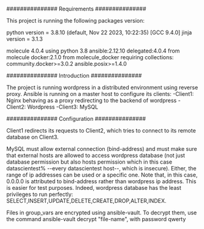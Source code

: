 ############### Requirements ###############

This project is running the following packages version:

python version = 3.8.10 (default, Nov 22 2023, 10:22:35) [GCC 9.4.0]
jinja version = 3.1.3

molecule 4.0.4 using python 3.8 
ansible:2.12.10
delegated:4.0.4 from molecule
docker:2.1.0 from molecule_docker requiring collections: community.docker>=3.0.2 ansible.posix>=1.4.0

############### Introduction ###############

The project is running wordpress in a distributed environment using reverse proxy. Ansible is running on a master host to configure its clients:
    -Client1: Nginx behaving as a proxy redirecting to the backend of wordpress
    -Client2: Wordpress
    -Client3: MySQL

############### Configuration ###############

Client1 redirects its requests to Client2, which tries to connect to its remote database on Client3.

MySQL must allow external connection (bind-address) and must make sure that external hosts are allowed to access wordpress database (not just database permission but also hosts permission which in this case datascientest% --every datascientest host--, which is insecure). Either, the range of ip addresses can be used or a specific one. Note that, in this case, 0.0.0.0 is attributed to bind-address rather than wordpress ip address. This is easier for test purposes. Indeed, wordpress database has the least privileges to run perfectly: SELECT,INSERT,UPDATE,DELETE,CREATE,DROP,ALTER,INDEX.

Files in group_vars are encrypted using ansible-vault. To decrypt them, use the command ansible-vault decrypt "file-name", with password qwerty


